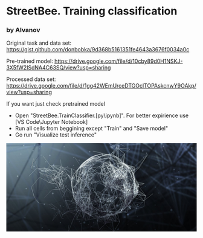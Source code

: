 # StreetBee. Training classification
### by AIvanov
 

Original task and data set: https://gist.github.com/donbobka/9d368b5161351fe4643a3676f0034a0c

Pre-trained model: https://drive.google.com/file/d/10cby89d0H1NSKJ-3X5fW2ISdNA4C63SQ/view?usp=sharing

Processed data set: https://drive.google.com/file/d/1gg42WEmUrceDTGOclTOPAskcnwY9OAkp/view?usp=sharing

 If you want just check pretrained model
 * Open "StreetBee.TrainClassifier.[py\ipynb]". For better expirience use [VS Code\Jupyter Notebook]
 * Run all cells from beggining except "Train" and "Save model"
 * Go run "Visualize test inference"

![alt text](https://github.com/JonyferBlack/street_bee/blob/master/logo.jpg)
